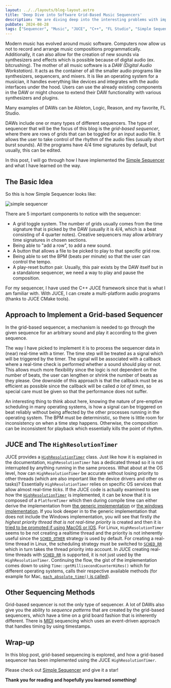 ```yaml
---
layout: ../../layouts/blog-layout.astro
title: 'Deep Dive into Software Grid-Based Music Sequencers'
description: 'We are diving deep into the interesting problems with implementing music sequencers.'
pubDate: 2024-08-28
tags: ["Sequencer", "Music", "JUCE", "C++", "FL Studio", "Simple Sequencer"]
---
```


Modern music has evolved around music software. Computers now allow us not to record and arrange music compositions programmatically. Additionally, it can also allow for the creation of new sounds via synthesizers and effects which is possible because of digital audio (ex. bitcrushing). The mother of all music software is a *DAW (Digital Audio Workstation)*. It acts as the container of all the smaller audio programs like synthesizers, sequencers, and mixers. It is like an operating system for a musician, it handles everything like devices and integrates with the audio interfaces under the hood. Users can use the already existing components in the DAW or might choose to extend their DAW functionality with various synthesizers and plugins.

Many examples of DAWs can be Ableton, Logic, Reason, and my favorite, FL Studio.

DAWs include one or many types of different sequencers. The type of sequencer that will be the focus of this blog is the *grid-based sequencer*, where there are rows of grids that can be toggled for an input audio file. It allows the user to take control of the rhythm of the audio files (usually short burst sounds). All the programs have 4/4 time signatures by default, but usually, this can be edited.

In this post, I will go through how I have implemented the [Simple Sequencer](https://github.com/TarcanGul/SimpleSequencer) and what I have learned on the way.

## The Basic Idea

So this is how Simple Sequencer looks like:

<img src="/for-blogs/SimpleSequencerDemo.gif" alt="simple sequencer" style="max-width:500px; max-height:500px">

There are 5 important components to notice with the sequencer:
- A grid toggle system. The number of grids usually comes from the time signature that is picked by the DAW (usually it is 4/4, which is a beat consisting of 4 quarter notes). Creative sequencers may allow arbitrary time signatures in chosen sections. 
- Being able to "add a row", to add a new sound.
- A button that allows a file to be picked to play to that specific grid row.
- Being able to set the BPM (beats per minute) so that the user can control the tempo.
- A play-reset button pair. Usually, this pair exists by the DAW itself but in a standalone sequencer, we need a way to play and pause the composition.

For my sequencer, I have used the C++ JUCE framework since that is what I am familiar with. With JUCE, I can create a multi-platform audio programs (thanks to JUCE CMake tools).

## Approach to Implement a Grid-based Sequencer

In the grid-based sequencer, a mechanism is needed to go through the given sequence for an arbitrary sound and play it according to the given sequence.

The way I have picked to implement it is to process the sequencer data in (near) real-time with a timer. The time step will be treated as a signal which will be triggered by the timer. The signal will be associated with a callback where a real-time check is performed whether a sound should play or not. This allows much more flexibility since the logic is not dependent on the number of beats, the user can lengthen or shrink the number of beats as they please. One downside of this approach is that the callback must be as efficient as possible since the callback will be called *a lot of times*, so special care must be given so that the performance does not suffer.

An interesting thing to think about here, knowing the nature of pre-emptive scheduling in many operating systems, is how a signal can be triggered on beat reliably without being affected by the other processes running in the operating system. The BPM must be deterministic, so there is little room for inconsistency on when a time step happens. Otherwise, the composition can be inconsistent for playback which essentially kills the point of rhythm.

## JUCE and The `HighResolutionTimer`

JUCE provides a [`HighResolutionTimer`](https://docs.juce.com/master/classHighResolutionTimer.html) class. Just like how it is explained in the documentation, `HighResolutionTimer` has a dedicated thread so it is not interrupted by anything running in the same process. What about at the OS level, how can `HighResolutionTimer` be accurate without losing priority to other threads (which are also important like the device drivers and other os tasks)? Essentially `HighResolutionTimer` relies on specific OS services that allow almost real-time *ticks*. If the JUCE code is actually examined to see how the [`HighResolutionTimer`](https://github.com/juce-framework/JUCE/blob/46c2a95905abffe41a7aa002c70fb30bd3b626ef/modules/juce_core/threads/juce_HighResolutionTimer.cpp#L153) is implemented, it can be know that it is composed of a `PlatformTimer` which then during compile time can either derive the implementation from [the generic implementation](https://github.com/juce-framework/JUCE/blob/46c2a95905abffe41a7aa002c70fb30bd3b626ef/modules/juce_core/native/juce_PlatformTimer_generic.cpp#L41) or [the windows implementation](https://github.com/juce-framework/JUCE/blob/46c2a95905abffe41a7aa002c70fb30bd3b626ef/modules/juce_core/native/juce_PlatformTimer_windows.cpp). If you look deeper in to the generic implementation that does not include the Windows implementation, you will see that firstly *the highest priority thread that is not real-time priority* is created and then it is [tried to be promoted if using MacOS or IOS](https://github.com/juce-framework/JUCE/blob/46c2a95905abffe41a7aa002c70fb30bd3b626ef/modules/juce_core/native/juce_PlatformTimer_generic.cpp#L122). For Linux, `HighResolutionTimer` seems to be not creating a realtime thread and the priority is not inherently useful since the [`SCHED_OTHER`](https://www.man7.org/linux/man-pages/man7/sched.7.html) strategy is used by default. For creating a real-time thread in Linux, the scheduling strategy must be switched to [`SCHED_RR`](https://www.man7.org/linux/man-pages/man7/sched.7.html) which in turn takes the thread priority into account. In JUCE creating real-time threads with [`SCHED_RR`](https://www.man7.org/linux/man-pages/man7/sched.7.html) is supported, it is not just used by the `HighResolutionTimer`. Continuing the flow, the gist of the implementation comes down to using `Time::getMillisecondCounterHiRes()` which for different operating systems, calls their respective available methods (for example for Mac, [`mach_absolute_time()` is called](https://developer.apple.com/documentation/kernel/1462446-mach_absolute_time)).

## Other Sequencing Methods

Grid-based sequencer is not the only type of sequencer. A lot of DAWs also give you the ability to *sequence patterns* that are created by the grid-based sequencers, which have a time on a grid board fashion that is inherently different. There is [MIDI](https://en.wikipedia.org/wiki/MIDI) sequencing which uses an event-driven approach that handles timing by using timestamps.

## Wrap-up

In this blog post, grid-based sequencing is explored, and how a grid-based sequencer has been implemented using the JUCE `HighResolutionTimer`.

Please check out [Simple Sequencer](https://github.com/TarcanGul/SimpleSequencer) and give it a star!

**Thank you for reading and hopefully you learned something!**
